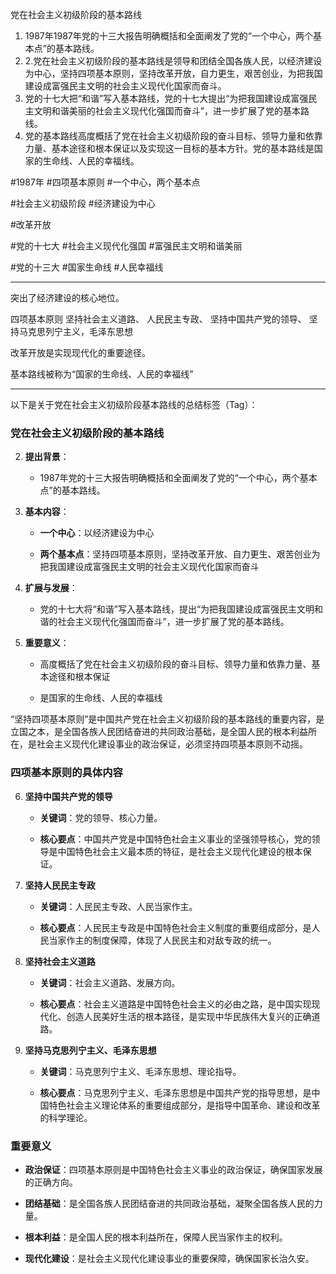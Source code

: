 党在社会主义初级阶段的基本路线
1. 1987年1987年党的十三大报告明确概括和全面阐发了党的“一个中心，两个基本点”的基本路线。
2. 2.党在社会主义初级阶段的基本路线是领导和团结全国各族人民，以经济建设为中心，坚持四项基本原则，坚持改革开放，自力更生，艰苦创业，为把我国建设成富强民主文明的社会主义现代化国家而奋斗。 
3. 党的十七大把“和谐”写入基本路线，党的十七大提出“为把我国建设成富强民主文明和谐美丽的社会主义现代化强国而奋斗”，进一步扩展了党的基本路线。
4. 党的基本路线高度概括了党在社会主义初级阶段的奋斗目标、领导力量和依靠力量、基本途径和根本保证以及实现这一目标的基本方针。党的基本路线是国家的生命线、人民的幸福线。

#1987年 #四项基本原则 #一个中心，两个基本点

#社会主义初级阶段  #经济建设为中心

#改革开放 

#党的十七大 #社会主义现代化强国 #富强民主文明和谐美丽


#党的十三大  #国家生命线 #人民幸福线

---

突出了经济建设的核心地位。

四项基本原则
	坚持社会主义道路、
	人民民主专政、
	坚持中国共产党的领导、
	坚持马克思列宁主义，毛泽东思想

改革开放是实现现代化的重要途径。

基本路线被称为“国家的生命线、人民的幸福线”


---

以下是关于党在社会主义初级阶段基本路线的总结标签（Tag）：

### 党在社会主义初级阶段的基本路线

2. **提出背景**：
    
    - 1987年党的十三大报告明确概括和全面阐发了党的“一个中心，两个基本点”的基本路线。
        
3. **基本内容**：
    
    - **一个中心**：以经济建设为中心
        
    - **两个基本点**：坚持四项基本原则，坚持改革开放、自力更生、艰苦创业为把我国建设成富强民主文明的社会主义现代化国家而奋斗
        
4. **扩展与发展**：
    
    - 党的十七大将“和谐”写入基本路线，提出“为把我国建设成富强民主文明和谐的社会主义现代化强国而奋斗”，进一步扩展了党的基本路线。
        
5. **重要意义**：
    
    - 高度概括了党在社会主义初级阶段的奋斗目标、领导力量和依靠力量、基本途径和根本保证
        
    - 是国家的生命线、人民的幸福线




“坚持四项基本原则”是中国共产党在社会主义初级阶段的基本路线的重要内容，是立国之本，是全国各族人民团结奋进的共同政治基础，是全国人民的根本利益所在，是社会主义现代化建设事业的政治保证，必须坚持四项基本原则不动摇。

### 四项基本原则的具体内容

6. **坚持中国共产党的领导**
    
    - **关键词**：党的领导、核心力量。
        
    - **核心要点**：中国共产党是中国特色社会主义事业的坚强领导核心，党的领导是中国特色社会主义最本质的特征，是社会主义现代化建设的根本保证。
        
7. **坚持人民民主专政**
    
    - **关键词**：人民民主专政、人民当家作主。
        
    - **核心要点**：人民民主专政是中国特色社会主义制度的重要组成部分，是人民当家作主的制度保障，体现了人民民主和对敌专政的统一。
        
8. **坚持社会主义道路**
    
    - **关键词**：社会主义道路、发展方向。
        
    - **核心要点**：社会主义道路是中国特色社会主义的必由之路，是中国实现现代化、创造人民美好生活的根本路径，是实现中华民族伟大复兴的正确道路。
        
9. **坚持马克思列宁主义、毛泽东思想**
    
    - **关键词**：马克思列宁主义、毛泽东思想、理论指导。
        
    - **核心要点**：马克思列宁主义、毛泽东思想是中国共产党的指导思想，是中国特色社会主义理论体系的重要组成部分，是指导中国革命、建设和改革的科学理论。
        

### 重要意义

- **政治保证**：四项基本原则是中国特色社会主义事业的政治保证，确保国家发展的正确方向。
    
- **团结基础**：是全国各族人民团结奋进的共同政治基础，凝聚全国各族人民的力量。
    
- **根本利益**：是全国人民的根本利益所在，保障人民当家作主的权利。
    
- **现代化建设**：是社会主义现代化建设事业的重要保障，确保国家长治久安。
    
